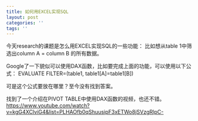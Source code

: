 ```yaml
---
title: 如何用EXCEL实现SQL
layout: post
categories: ''
tags: ''
---
```

今天research的课题是怎么用EXCEL实现SQL的一些功能：
比如想从table 1中筛选出column A = column B 的所有数据。

Google了一下貌似可以使用DAX函数，比如要完成上面的功能，可以使用以下公式：
EVALUATE FILTER=(table1, table1[A]=table1[B])

可是这个公式要放在哪里？至今没有找到答案。

找到了一个介绍在PIVOT TABLE中使用DAX函数的视频，也还不错。
https://www.youtube.com/watch?v=kgG4XClviG4&list=PLHAOfb0qShuusipF3xETWo8jSVzgRlpC-